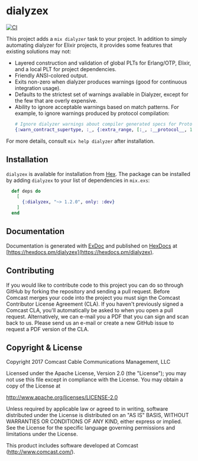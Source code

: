 # dialyzex

[![CI](https://github.com/Comcast/dialyzex/actions/workflows/ci.yml/badge.svg)](https://github.com/Comcast/dialyzex/actions/workflows/ci.yml)

This project adds a `mix dialyzer` task to your project. In addition
to simply automating dialyzer for Elixir projects, it provides some
features that existing solutions may not:

* Layered construction and validation of global PLTs for Erlang/OTP,
  Elixir, and a local PLT for project dependencies.
* Friendly ANSI-colored output.
* Exits non-zero when dialyzer produces warnings (good for continuous
  integration usage).
* Defaults to the strictest set of warnings available in Dialyzer,
  except for the few that are overly expensive.
* Ability to ignore acceptable warnings based on match patterns. For example,
  to ignore warnings produced by protocol compilation:
  ```elixir
  # Ignore dialyzer warnings about compiler generated specs for Protocols
  {:warn_contract_supertype, :_, {:extra_range, [:_, :__protocol__, 1, :_, :_]}}
  ```

For more details, consult `mix help dialyzer` after installation.

## Installation

`dialyzex` is available for installation
from [Hex](https://hex.pm). The package can be installed by adding
`dialyzex` to your list of dependencies in `mix.exs`:

```elixir
  def deps do
    [
      {:dialyzex, "~> 1.2.0", only: :dev}
    ]
  end
```

## Documentation

Documentation is generated with [ExDoc](https://github.com/elixir-lang/ex_doc)
and published on [HexDocs](https://hexdocs.pm) at
[https://hexdocs.pm/dialyzex](https://hexdocs.pm/dialyzex).

## Contributing

If you would like to contribute code to this project you can do so
through GitHub by forking the repository and sending a pull
request. Before Comcast merges your code into the project you must
sign the Comcast Contributor License Agreement (CLA). If you haven't
previously signed a Comcast CLA, you'll automatically be asked to when
you open a pull request. Alternatively, we can e-mail you a PDF that
you can sign and scan back to us. Please send us an e-mail or create a
new GitHub issue to request a PDF version of the CLA.

## Copyright & License

Copyright 2017 Comcast Cable Communications Management, LLC

Licensed under the Apache License, Version 2.0 (the "License");
you may not use this file except in compliance with the License.
You may obtain a copy of the License at

http://www.apache.org/licenses/LICENSE-2.0

Unless required by applicable law or agreed to in writing, software
distributed under the License is distributed on an "AS IS" BASIS,
WITHOUT WARRANTIES OR CONDITIONS OF ANY KIND, either express or implied.
See the License for the specific language governing permissions and
limitations under the License.

This product includes software developed at Comcast (http://www.comcast.com/).
